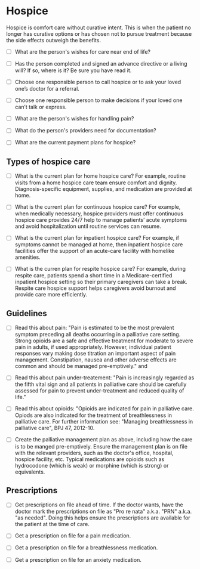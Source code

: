 # Hospice

Hospice is comfort care without curative intent. This is when the patient no longer has curative options or has chosen not to pursue treatment because the side effects outweigh the benefits.

- [ ] What are the person's wishes for care near end of life?

- [ ] Has the person completed and signed an advance directive or a living will? If so, where is it? Be sure you have read it.

- [ ] Choose one responsible person to call hospice or to ask your loved one’s doctor for a referral.

- [ ] Choose one responsible person to make decisions if your loved one can’t talk or express.

- [ ] What are the person's wishes for handling pain?
 
- [ ] What do the person's providers need for documentation?
 
- [ ] What are the current payment plans for hospice?


## Types of hospice care

- [ ] What is the current plan for home hospice care? For example, routine visits from a home hospice care team ensure comfort and dignity. Diagnosis-specific equipment, supplies, and medication are provided at home.

- [ ] What is the current plan for continuous hospice care? For example, when medically necessary, hospice providers must offer continuous hospice care provides 24/7 help to manage patients’ acute symptoms and avoid hospitalization until routine services can resume.

- [ ] What is the current plan for inpatient hospice care? For example, if symptoms cannot be managed at home, then inpatient hospice care facilities offer the support of an acute-care facility with homelike amenities.

- [ ] What is the curren plan for respite hospice care? For example, during respite care, patients spend a short time in a Medicare-certified inpatient hospice setting so their primary caregivers can take a break. Respite care hospice support helps caregivers avoid burnout and provide care more efficiently.


## Guidelines

- [ ] Read this about pain: "Pain is estimated to be the most prevalent symptom preceding all deaths occurring in a palliative care setting. Strong opioids are a safe and effective treatment for moderate to severe pain in adults, if used appropriately. However, individual patient responses vary making dose titration an important aspect of pain management. Constipation, nausea and other adverse effects are common and should be managed pre-emptively." and
 
- [ ] Read this about pain under-treatement: "Pain is increasingly regarded as the fifth vital sign and all patients in palliative care should be carefully assessed for pain to prevent under-treatment and reduced quality of life."
 
- [ ] Read this about opioids: "Opioids are indicated for pain in palliative care. Opiods are also indicated for the treatment of breathlessness in palliative care. For further information see: "Managing breathlessness in palliative care", BPJ 47, 2012-10.

- [ ] Create the palliative management plan as above, including how the care is to be manged pre-emptively. Ensure the management plan is on file with the relevant providers, such as the doctor's office, hospital, hospice facility, etc.  Typical medications are opioids such as hydrocodone (which is weak) or morphine (which is strong) or equivalents.


## Prescriptions

- [ ] Get prescriptions on file ahead of time. If the doctor wants, have the doctor mark the prescriptions on file as "Pro re nata" a.k.a. "PRN" a.k.a. "as needed". Doing this helps ensure the prescriptions are available for the patient at the time of care.

- [ ] Get a prescription on file for a pain medication.

- [ ] Get a prescription on file for a breathlessness medication.

- [ ] Get a prescription on file for an anxiety medication.
